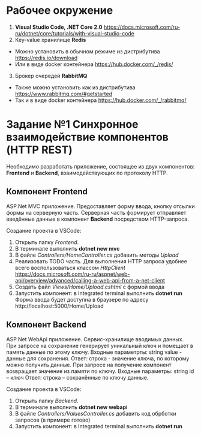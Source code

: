 # Рабочее окружение
1. **Visual Studio Code, .NET Core 2.0**
  https://docs.microsoft.com/ru-ru/dotnet/core/tutorials/with-visual-studio-code
2. Key-value хранилище **Redis**
  * Можно установить в обычном режиме из дистрибутива https://redis.io/download
  * Или в виде docker контейнера https://hub.docker.com/_/redis/
3. Брокер очередей **RabbitMQ**
  * Также можно установить как из дистрибутива https://www.rabbitmq.com/#getstarted
  * Так и в виде docker контейнера https://hub.docker.com/_/rabbitmq/


# Задание №1 Синхронное взаимодействие компонентов (HTTP REST)
Необходимо разработать приложение, состоящее из двух компонентов: **Frontend** и **Backend**, взаимодействующих по протоколу HTTP.

## Компонент **Frontend**
ASP.Net MVC приложение. Предоставляет форму ввода, кнопку отсылки формы на серверную часть. 
Серверная часть формирует отправляет введённые данные в компонент **Backend** посредством HTTP-запроса.

Создание проекта в VSCode:
1. Открыть папку *Frontend*.
2. В терминале выполнить **dotnet new mvc**
3. В файле *Controllers/HomeController.cs* добавить методы *Upload*
4. Реализовать TODO часть.
  Для выполнения HTTP запроса удобнее всего воспользоваться классом *HttpClient*
  https://docs.microsoft.com/ru-ru/aspnet/web-api/overview/advanced/calling-a-web-api-from-a-net-client
5.	Создать файл *Views/Home/Upload.cshtml* с формой ввода
6.	Запустить компонент: в Integrated terminal выполнить **dotnet run**
  Форма ввода будет доступна в браузере по адресу http://localhost:5000/Home/Upload

## Компонент **Backend**
ASP.Net WebApi приложение. Сервис-хранилище вводимых данных.
При запросе на сохранение генерирует уникальный ключ и помещает в память данные по этому ключу. 
Входные параметрты: string value - данные для сохранения. 
Ответ: строка - значение ключа, по которому можно получить данные.
При запросе на получение компонент возвращает значение из памяти по ключу.
Входные параметры: string id – ключ
Ответ: строка – сохранённые по ключу данные.

Создание проекта в VSCode:
1.	Открыть папку *Backend*.
2.	В терминале выполнить **dotnet new webapi**
3.	В файле *Controllers/ValuesController.cs* добавить код обрботки запросов (в примере готово)
4.	Запустить компонент: в Integrated terminal выполнить **dotnet run**
